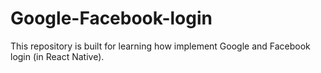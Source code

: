 # Google-Facebook-login
This repository is built for learning how implement Google and Facebook login (in React Native).
